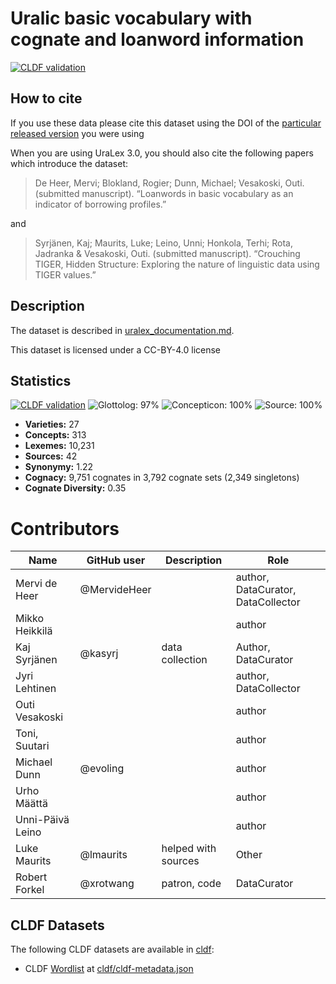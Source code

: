 # Uralic basic vocabulary with cognate and loanword information

[![CLDF validation](https://github.com/lexibank/uralex/workflows/CLDF-validation/badge.svg)](https://github.com/lexibank/uralex/actions?query=workflow%3ACLDF-validation)

## How to cite

If you use these data please cite
this dataset using the DOI of the [particular released version](../../releases/) you were using

When you are using UraLex 3.0, you should also cite the following papers which introduce the dataset:

> De Heer, Mervi; Blokland, Rogier; Dunn, Michael; Vesakoski, Outi. (submitted manuscript). “Loanwords in basic vocabulary as an indicator of borrowing profiles.”

and

> Syrjänen, Kaj; Maurits, Luke; Leino, Unni; Honkola, Terhi; Rota, Jadranka & Vesakoski, Outi. (submitted manuscript). “Crouching TIGER, Hidden Structure: Exploring the nature of linguistic data using TIGER values.”


## Description

The dataset is described in [uralex_documentation.md](uralex_documentation.md).


This dataset is licensed under a CC-BY-4.0 license

## Statistics


[![CLDF validation](https://github.com/lexibank/uralex/workflows/CLDF-validation/badge.svg)](https://github.com/lexibank/uralex/actions?query=workflow%3ACLDF-validation)
![Glottolog: 97%](https://img.shields.io/badge/Glottolog-97%25-green.svg "Glottolog: 97%")
![Concepticon: 100%](https://img.shields.io/badge/Concepticon-100%25-brightgreen.svg "Concepticon: 100%")
![Source: 100%](https://img.shields.io/badge/Source-100%25-brightgreen.svg "Source: 100%")

- **Varieties:** 27
- **Concepts:** 313
- **Lexemes:** 10,231
- **Sources:** 42
- **Synonymy:** 1.22
- **Cognacy:** 9,751 cognates in 3,792 cognate sets (2,349 singletons)
- **Cognate Diversity:** 0.35

# Contributors

Name               | GitHub user     | Description | Role
---                | ---             | ---         | ---
Mervi de Heer | @MervideHeer | | author, DataCurator, DataCollector
Mikko Heikkilä | | | author
Kaj Syrjänen | @kasyrj | data collection | Author, DataCurator
Jyri Lehtinen | | | author, DataCollector
Outi Vesakoski | | | author 
Toni, Suutari | | | author
Michael Dunn | @evoling | | author
Urho Määttä | | | author
Unni-Päivä Leino | | | author
Luke Maurits | @lmaurits | helped with sources | Other
Robert Forkel | @xrotwang | patron, code      | DataCurator





## CLDF Datasets

The following CLDF datasets are available in [cldf](cldf):

- CLDF [Wordlist](https://github.com/cldf/cldf/tree/master/modules/Wordlist) at [cldf/cldf-metadata.json](cldf/cldf-metadata.json)
